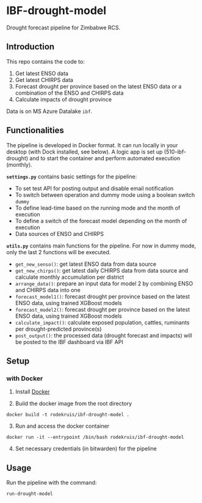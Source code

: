 # IBF-drought-model
Drought forecast pipeline for Zimbabwe RCS.

## Introduction

This repo contains the code to:
1. Get latest ENSO data 
2. Get latest CHIRPS data
2. Forecast drought per province based on the latest ENSO data or a combination of the ENSO and CHIRPS data
3. Calculate impacts of drought province

Data is on MS Azure Datalake `ibf`.

## Functionalities
The pipeline is developed in Docker format. It can run locally in your desktop (with Dock installed, see below). A logic app is set up (510-ibf-drought) and to start the container and perform automated execution (monthly).

**`settings.py`** contains basic settings for the pipeline:
- To set test API for posting output and disable email notification
- To switch between operation and dummy mode using a boolean switch `dummy`
- To define lead-time based on the running mode and the month of execution
- To define a switch of the forecast model depending on the month of execution
- Data sources of ENSO and CHIRPS

**`utils.py`** contains main functions for the pipeline. For now in dummy mode, only the last 2 functions will be executed.
- `get_new_senso()`: get latest ENSO data from data source
- `get_new_chirps()`: get latest daily CHIRPS data from data source and calculate monthly accumulation per district
- `arrange_data()`: prepare an input data for model 2 by combining ENSO and CHIRPS data into one
- `forecast_model1()`: forecast drought per province based on the latest ENSO data, using trained XGBoost models
- `forecast_model2()`: forecast drought per province based on the latest ENSO data, using trained XGBoost models
- `calculate_impact()`: calculate exposed population, cattles, ruminants per drought-predicted province(s)
- `post_output()`: the processed data (drought forecast and impacts) will be posted to the IBF dashboard via IBF API 

## Setup

### with Docker
1. Install [Docker](https://www.docker.com/get-started)

2. Build the docker image from the root directory
```
docker build -t rodekruis/ibf-drought-model .
```
3. Run and access the docker container
```
docker run -it --entrypoint /bin/bash rodekruis/ibf-drought-model
```
4. Set necessary credentials (in bitwarden) for the pipeline


## Usage
Run the pipeline with the command:
```
run-drought-model
```
